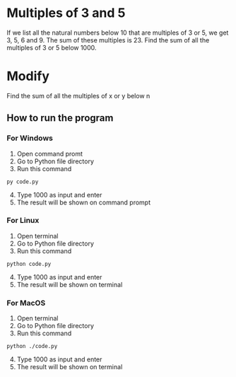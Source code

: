 # Multiples of 3 and 5
If we list all the natural numbers below 10 that are multiples of 3 or 5, we get 3, 5, 6 and 9. The sum of these multiples is 23.
Find the sum of all the multiples of 3 or 5 below 1000.
# Modify
Find the sum of all the multiples of x or y below n

## How to run the program
### For Windows
1. Open command promt
2. Go to Python file directory
3. Run this command
```
py code.py
```
4. Type 1000 as input and enter
5. The result will be shown on command prompt

### For Linux
1. Open terminal
2. Go to Python file directory
3. Run this command
```
python code.py
```
4. Type 1000 as input and enter
5. The result will be shown on terminal

### For MacOS
1. Open terminal
2. Go to Python file directory
3. Run this command
```
python ./code.py
```
4. Type 1000 as input and enter
5. The result will be shown on terminal
